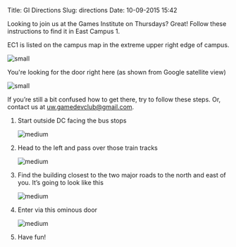 Title: GI Directions
Slug: directions
Date: 10-09-2015 15:42

Looking to join us at the Games Institute on Thursdays? Great! Follow these instructions to find it in East Campus 1.

EC1 is listed on the campus map in the extreme upper right edge of campus.

![small]({attach}directions/campus.png)

You're looking for the door right here (as shown from Google satellite view)

![small]({attach}directions/sat.png)

If you’re still a bit confused how to get there, try to follow these steps. Or, contact us at [uw.gamedevclub@gmail.com](mailto:uw.gamedevclub@gmail.com).

1. Start outside DC facing the bus stops

    ![medium]({attach}directions/step1.jpg)

2. Head to the left and pass over those train tracks

    ![medium]({attach}directions/step2.jpg)

3. Find the building closest to the two major roads to the north and east of you. It’s going to look like this

    ![medium]({attach}directions/step3.jpg)

4. Enter via this ominous door

    ![medium]({attach}directions/step4.jpg)

5. Have fun!